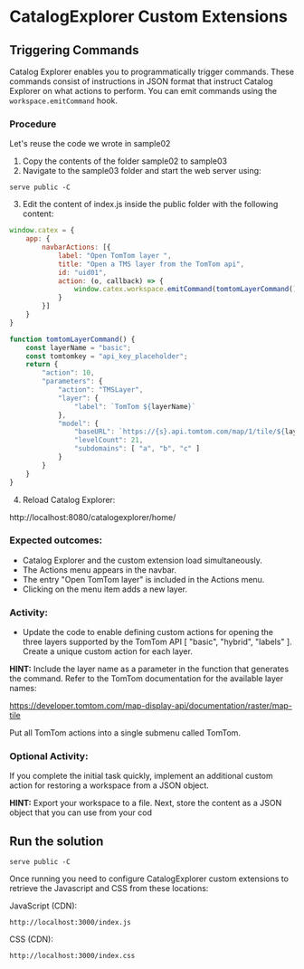 # CatalogExplorer Custom Extensions
## Triggering Commands

Catalog Explorer enables you to programmatically trigger commands. These commands consist of
instructions in JSON format that instruct Catalog Explorer on what actions to perform. You can emit
commands using the `workspace.emitCommand` hook.


### Procedure

Let's reuse the code we wrote in sample02

1. Copy the contents of the folder sample02 to sample03
2. Navigate to the sample03 folder and start the web server using:
```shell
serve public -C
```

3. Edit the content of index.js inside the public folder with the following content:

```JavaScript
window.catex = {
    app: {
        navbarActions: [{
            label: "Open TomTom layer ",
            title: "Open a TMS layer from the TomTom api",
            id: "uid01",
            action: (o, callback) => {
                window.catex.workspace.emitCommand(tomtomLayerCommand())
            }
        }]
    }
}

function tomtomLayerCommand() {
    const layerName = "basic";
    const tomtomkey = "api_key_placeholder";
    return {
        "action": 10,
        "parameters": {
            "action": "TMSLayer",
            "layer": {
                "label": `TomTom ${layerName}`
            },
            "model": {
                "baseURL": `https://{s}.api.tomtom.com/map/1/tile/${layerName}/main/{z}/{x}/{-y}.png?key=${tomtomkey}&tileSize=256`,
                "levelCount": 21,
                "subdomains": [ "a", "b", "c" ]
            }
        }
    }
}
```

4. Reload Catalog Explorer:

http://localhost:8080/catalogexplorer/home/

### Expected outcomes:
* Catalog Explorer and the custom extension load simultaneously.
* The Actions menu appears in the navbar.
* The entry "Open TomTom layer" is included in the Actions menu.
* Clicking on the menu item adds a new layer.

### Activity:
* Update the code to enable defining custom actions for opening the three layers supported by the
TomTom API [ "basic", "hybrid", "labels" ]. Create a unique custom action for each layer.

<strong>HINT:</strong> Include the layer name as a parameter in the function that generates the command. Refer to the
TomTom documentation for the available layer names:

https://developer.tomtom.com/map-display-api/documentation/raster/map-tile

Put all TomTom actions into a single submenu called TomTom.


### Optional Activity:
If you complete the initial task quickly, implement an additional custom action for restoring a workspace
from a JSON object.

<strong>HINT:</strong> Export your workspace to a file. Next, store the content as a JSON object that you can use from
your cod

## Run the solution

```shell
serve public -C
```

Once running you need to configure CatalogExplorer custom extensions to retrieve the Javascript and CSS from these locations:

JavaScript (CDN):
```
http://localhost:3000/index.js
```

CSS (CDN):
```
http://localhost:3000/index.css
```

